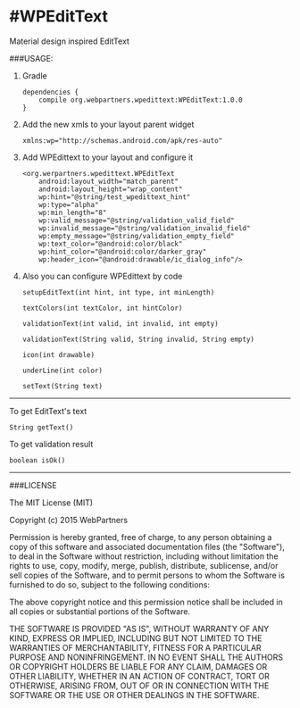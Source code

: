 #WPEditText
===

Material design inspired EditText

###USAGE:

1. Gradle

	````
	dependencies {
    	compile org.webpartners.wpedittext:WPEditText:1.0.0
    }
    ````
    
2. Add the new xmls to your layout parent widget

	````
	xmlns:wp="http://schemas.android.com/apk/res-auto"
	````


3. Add WPEdittext to your layout and configure it

	````
	<org.werpartners.wpedittext.WPEditText
        android:layout_width="match_parent"
        android:layout_height="wrap_content"
        wp:hint="@string/test_wpedittext_hint"
        wp:type="alpha"
        wp:min_length="8"
        wp:valid_message="@string/validation_valid_field"
        wp:invalid_message="@string/validation_invalid_field"
        wp:empty_message="@string/validation_empty_field"
        wp:text_color="@android:color/black"
        wp:hint_color="@android:color/darker_gray"
        wp:header_icon="@android:drawable/ic_dialog_info"/>
	````

4. Also you can configure WPEdittext by code

	````
	setupEditText(int hint, int type, int minLength)
	
	textColors(int textColor, int hintColor)
	
	validationText(int valid, int invalid, int empty)
	
	validationText(String valid, String invalid, String empty)
	
	icon(int drawable)
	
	underLine(int color)
	
	setText(String text)
	````

---


To get EditText's text


	String getText()
	
	
To get validation result
	
	boolean isOk()

---

###LICENSE

The MIT License (MIT)

Copyright (c) 2015 WebPartners

Permission is hereby granted, free of charge, to any person obtaining a copy
of this software and associated documentation files (the "Software"), to deal
in the Software without restriction, including without limitation the rights
to use, copy, modify, merge, publish, distribute, sublicense, and/or sell
copies of the Software, and to permit persons to whom the Software is
furnished to do so, subject to the following conditions:

The above copyright notice and this permission notice shall be included in
all copies or substantial portions of the Software.

THE SOFTWARE IS PROVIDED "AS IS", WITHOUT WARRANTY OF ANY KIND, EXPRESS OR
IMPLIED, INCLUDING BUT NOT LIMITED TO THE WARRANTIES OF MERCHANTABILITY,
FITNESS FOR A PARTICULAR PURPOSE AND NONINFRINGEMENT. IN NO EVENT SHALL THE
AUTHORS OR COPYRIGHT HOLDERS BE LIABLE FOR ANY CLAIM, DAMAGES OR OTHER
LIABILITY, WHETHER IN AN ACTION OF CONTRACT, TORT OR OTHERWISE, ARISING FROM,
OUT OF OR IN CONNECTION WITH THE SOFTWARE OR THE USE OR OTHER DEALINGS IN
THE SOFTWARE.
